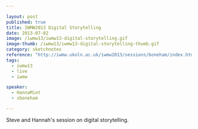 ```yaml
---

layout: post
published: true
title: IWMW2013 Digital Storytelling
date: 2013-07-02
image: /iwmw13/iwmw13-digital-storytelling.gif
image-thumb: /iwmw13/iwmw13-digital-storytelling-thumb.gif
category: sketchnotes
reference: "http://iwmw.ukoln.ac.uk/iwmw2013/sessions/boneham/index.html"
tags:
  - iwmw13
  - live
  - iwmw

speaker:
  - HannaMiet
  - sboneham

---
```


Steve and Hannah's session on digital storytelling.
